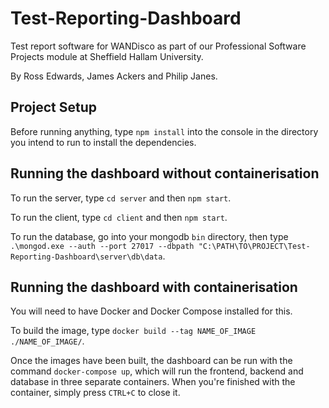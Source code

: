 # Test-Reporting-Dashboard

Test report software for WANDisco as part of our Professional Software Projects module at Sheffield Hallam University.

By Ross Edwards, James Ackers and Philip Janes.

## Project Setup

Before running anything, type `npm install` into the console in the directory you intend to run to install the dependencies.

## Running the dashboard without containerisation

To run the server, type `cd server` and then `npm start`.

To run the client, type `cd client` and then `npm start`.

To run the database, go into your mongodb `bin` directory, then type `.\mongod.exe --auth --port 27017 --dbpath "C:\PATH\TO\PROJECT\Test-Reporting-Dashboard\server\db\data`.

## Running the dashboard with containerisation

You will need to have Docker and Docker Compose installed for this.

To build the image, type `docker build --tag NAME_OF_IMAGE ./NAME_OF_IMAGE/`.

Once the images have been built, the dashboard can be run with the command `docker-compose up`, which will run the frontend, backend and database in three separate containers. When you're finished with the container, simply press `CTRL+C` to close it.
